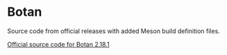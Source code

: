# Botan

Source code from official releases with added Meson build definition files.

[Official source code for Botan 2.18.1](https://github.com/randombit/botan/archive/refs/tags/2.18.1.zip)
